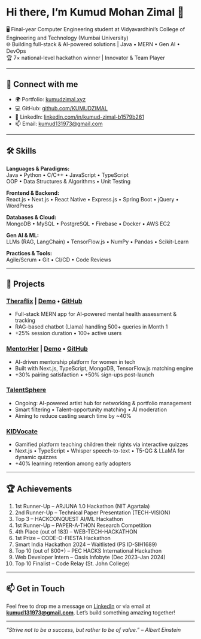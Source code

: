 # Hi there, I’m **Kumud Mohan Zimal** 👋

🖥️ Final-year Computer Engineering student at Vidyavardhini’s College of Engineering and Technology (Mumbai University)  
🌐 Building full-stack & AI-powered solutions | Java • MERN • Gen AI • DevOps  
🏆 7× national-level hackathon winner | Innovator & Team Player  

---

## 🔗 Connect with me

- 🌍 Portfolio: [kumudzimal.xyz](https://kumudzimal.xyz)  
- 💻 GitHub: [github.com/KUMUDZIMAL](https://github.com/KUMUDZIMAL)  
- 🔗 LinkedIn: [linkedin.com/in/kumud-zimal-b1579b261](https://www.linkedin.com/in/kumud-zimal-b1579b261/)  
- 📫 Email: kumud131973@gmail.com  

---

## 🛠️ Skills

**Languages & Paradigms:**  
Java • Python • C/C++ • JavaScript • TypeScript  
OOP • Data Structures & Algorithms • Unit Testing  

**Frontend & Backend:**  
React.js • Next.js • React Native • Express.js • Spring Boot • jQuery • WordPress  

**Databases & Cloud:**  
MongoDB • MySQL • PostgreSQL • Firebase • Docker • AWS EC2  

**Gen AI & ML:**  
LLMs (RAG, LangChain) • TensorFlow.js • NumPy • Pandas • Scikit-Learn  

**Practices & Tools:**  
Agile/Scrum • Git • CI/CD • Code Reviews  

---

## 🚀 Projects

### [Theraflix](https://serenity-peach.vercel.app) | [Demo](https://serenity-peach.vercel.app) • [GitHub](https://github.com/KUMUDZIMAL/theraflix)  
- Full-stack MERN app for AI-powered mental health assessment & tracking  
- RAG-based chatbot (Llama) handling 500+ queries in Month 1  
- +25% session duration • 100+ active users  

### [MentorHer](https://mentorher.vercel.app) | [Demo](https://mentorher.vercel.app) • [GitHub](https://github.com/KUMUDZIMAL/mentorher)  
- AI-driven mentorship platform for women in tech  
- Built with Next.js, TypeScript, MongoDB, TensorFlow.js matching engine  
- +30% pairing satisfaction • +50% sign-ups post-launch  

### [TalentSphere](https://github.com/KUMUDZIMAL/talentsphere)  
- Ongoing: AI-powered artist hub for networking & portfolio management  
- Smart filtering • Talent-opportunity matching • AI moderation  
- Aiming to reduce casting search time by ~40%  

### [KIDVocate](https://github.com/KUMUDZIMAL/kidvocate)  
- Gamified platform teaching children their rights via interactive quizzes  
- Next.js • TypeScript • Whisper speech-to-text • T5-QG & LLaMA for dynamic quizzes  
- +40% learning retention among early adopters  

---

## 🏆 Achievements

1. 1st Runner-Up – ARJUNA 1.0 Hackathon (NIT Agartala)  
2. 2nd Runner-Up – Technical Paper Presentation (TECH-VISION)  
3. Top 3 – HACKCONQUEST AI/ML Hackathon  
4. 1st Runner-Up – PAPER-A-THON Research Competition  
5. 4th Place (out of 183) – WEB-TECH-HACKATHON  
6. 1st Prize – CODE-O-FIESTA Hackathon  
7. Smart India Hackathon 2024 – Waitlisted (PS ID-SIH1689)  
8. Top 10 (out of 800+) – PEC HACKS International Hackathon  
9. Web Developer Intern – Oasis Infobyte (Dec 2023–Jan 2024)  
10. Top 10 Finalist – Code Relay (St. John College)  

---

## 📫 Get in Touch

Feel free to drop me a message on [LinkedIn](https://www.linkedin.com/in/kumud-zimal-b1579b261/) or via email at **kumud131973@gmail.com**. Let’s build something amazing together!

---

*“Strive not to be a success, but rather to be of value.” – Albert Einstein*  
